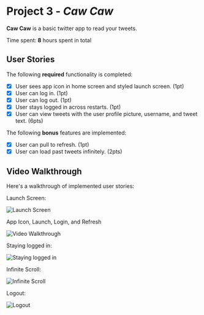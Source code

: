 # Project 3 - *Caw Caw*

**Caw Caw** is a basic twitter app to read your tweets.

Time spent: **8** hours spent in total

## User Stories

The following **required** functionality is completed:

- [x] User sees app icon in home screen and styled launch screen. (1pt)
- [x] User can log in. (1pt)
- [x] User can log out. (1pt)
- [x] User stays logged in across restarts. (1pt)
- [x] User can view tweets with the user profile picture, username, and tweet text. (6pts)

The following **bonus** features are implemented:

- [x] User can pull to refresh. (1pt)
- [x] User can load past tweets infinitely. (2pts)

## Video Walkthrough

Here's a walkthrough of implemented user stories:


Launch Screen:

<img src='https://media.giphy.com/media/cHSa1psV2FIg0T5678/giphy.gif' title='Launch Screen' width='' alt='Launch Screen' />

App Icon, Launch, Login, and Refresh

<img src='https://media.giphy.com/media/glANXSAJQoAGRGTxzJ/giphy.gif' title='Video Walkthrough' width='' alt='Video Walkthrough' />

Staying logged in:

<img src='https://media.giphy.com/media/XVgRhsrXR6yiObBYNZ/giphy.gif' title='Staying logged in' width='' alt='Staying logged in' />

Infinite Scroll:

<img src='https://media.giphy.com/media/8TeRwOISXFmmzpfSas/giphy.gif' title='Infinite Scroll' width='' alt='Infinite Scroll' />

Logout:

<img src='https://media.giphy.com/media/SeddaRXbEWKIpTLprC/giphy.gif' title='Logout' width='' alt='Logout' />
